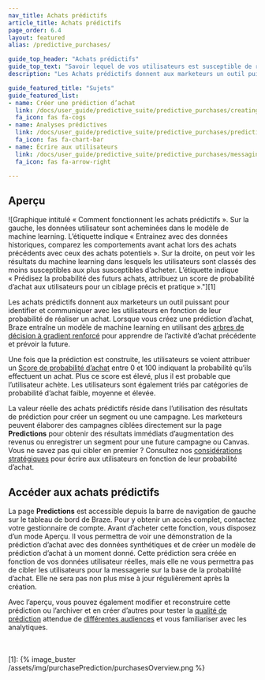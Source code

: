 ```yaml
---
nav_title: Achats prédictifs
article_title: Achats prédictifs
page_order: 6.4
layout: featured
alias: /predictive_purchases/

guide_top_header: "Achats prédictifs"
guide_top_text: "Savoir lequel de vos utilisateurs est susceptible de réaliser un achat est une connaissance cruciale pour les entreprises en croissance. Sans cela, comment décidez-vous quelles campagnes construire ? Qui devrait recevoir des remises et des promotions ? Où dépenser un budget limité ? Braze aide à répondre à ces questions grâce aux Achats prédictifs, un modèle de machine learning qui permet aux équipes marketing de comprendre le comportement d’achat futur et de concentrer leurs ressources sur les campagnes maximisant les revenus."
description: "Les Achats prédictifs donnent aux marketeurs un outil puissant pour identifier et communiquer avec les utilisateurs en fonction de leur probabilité de réaliser un achat. "

guide_featured_title: "Sujets"
guide_featured_list:
- name: Créer une prédiction d’achat
  link: /docs/user_guide/predictive_suite/predictive_purchases/creating_a_purchase_prediction/
  fa_icon: fas fa-cogs
- name: Analyses prédictives
  link: /docs/user_guide/predictive_suite/predictive_purchases/prediction_analytics/
  fa_icon: fas fa-chart-bar
- name: Écrire aux utilisateurs
  link: /docs/user_guide/predictive_suite/predictive_purchases/messaging_users/
  fa_icon: fas fa-arrow-right

---
```


## Aperçu

![Graphique intitulé « Comment fonctionnent les achats prédictifs ». Sur la gauche, les données utilisateur sont acheminées dans le modèle de machine learning. L’étiquette indique « Entrainez avec des données historiques, comparez les comportements avant achat lors des achats précédents avec ceux des achats potentiels ». Sur la droite, on peut voir les résultats du machine learning dans lesquels les utilisateurs sont classés des moins susceptibles aux plus susceptibles d’acheter. L’étiquette indique « Prédisez la probabilité des futurs achats, attribuez un score de probabilité d’achat aux utilisateurs pour un ciblage précis et pratique »."][1]

Les achats prédictifs donnent aux marketeurs un outil puissant pour identifier et communiquer avec les utilisateurs en fonction de leur probabilité de réaliser un achat.  Lorsque vous créez une prédiction d’achat, Braze entraîne un modèle de machine learning en utilisant des [arbres de décision à gradient renforcé](https://en.wikipedia.org/wiki/Gradient_boosting) pour apprendre de l’activité d’achat précédente et prévoir la future. 

Une fois que la prédiction est construite, les utilisateurs se voient attribuer un [Score de probabilité d’achat]({{site.baseurl}}/user_guide/predictive_suite/predictive_purchases/prediction_analytics/#purchase_score) entre 0 et 100 indiquant la probabilité qu’ils effectuent un achat. Plus ce score est élevé, plus il est probable que l’utilisateur achète. Les utilisateurs sont également triés par catégories de probabilité d’achat faible, moyenne et élevée. 

La valeur réelle des achats prédictifs réside dans l’utilisation des résultats de prédiction pour créer un segment ou une campagne. Les marketeurs peuvent élaborer des campagnes ciblées directement sur la page **Predictions** pour obtenir des résultats immédiats d’augmentation des revenus ou enregistrer un segment pour une future campagne ou Canvas. Vous ne savez pas qui cibler en premier ? Consultez nos [considérations stratégiques]({{site.baseurl}}/user_guide/predictive_suite/predictive_purchases/messaging_users/#strategy) pour écrire aux utilisateurs en fonction de leur probabilité d’achat.

## Accéder aux achats prédictifs

La page **Predictions** est accessible depuis la barre de navigation de gauche sur le tableau de bord de Braze. Pour y obtenir un accès complet, contactez votre gestionnaire de compte. Avant d’acheter cette fonction, vous disposez d’un mode Aperçu. Il vous permettra de voir une démonstration de la prédiction d’achat avec des données synthétiques et de créer un modèle de prédiction d’achat à un moment donné. Cette prédiction sera créée en fonction de vos données utilisateur réelles, mais elle ne vous permettra pas de cibler les utilisateurs pour la messagerie sur la base de la probabilité d’achat. Elle ne sera pas non plus mise à jour régulièrement après la création.

Avec l’aperçu, vous pouvez également modifier et reconstruire cette prédiction ou l’archiver et en créer d’autres pour tester la [qualité de prédiction]({{site.baseurl}}/user_guide/predictive_suite/predictive_purchases/prediction_analytics/#prediction_quality) attendue de [différentes audiences]({{site.baseurl}}/user_guide/predictive_suite/predictive_purchases/creating_a_purchase_prediction/#audience) et vous familiariser avec les analytiques.

<br><br>
[1]: {% image_buster /assets/img/purchasePrediction/purchasesOverview.png %}

